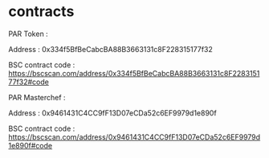 # contracts

PAR Token : 

Address : 0x334f5BfBeCabcBA88B3663131c8F228315177f32

BSC contract code : https://bscscan.com/address/0x334f5BfBeCabcBA88B3663131c8F228315177f32#code

PAR Masterchef : 

Address : 0x9461431C4CC9fF13D07eCDa52c6EF9979d1e890f

BSC contract code : https://bscscan.com/address/0x9461431C4CC9fF13D07eCDa52c6EF9979d1e890f#code

